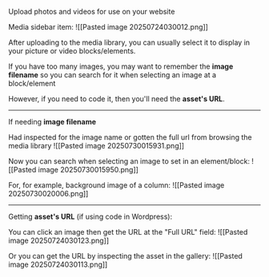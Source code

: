 Upload photos and videos for use on your website

Media sidebar item:
![[Pasted image 20250724030012.png]]

After uploading to the media library, you can usually select it to display in your picture or video blocks/elements.

If you have too many images, you may want to remember the **image filename** so you can search for it when selecting an image at a block/element

However, if you need to code it, then you'll need the **asset's URL**.

---

If needing **image filename**

Had inspected for the image name or gotten the full url from browsing the media library
![[Pasted image 20250730015931.png]]


Now you can search when selecting an image to set in an element/block:
![[Pasted image 20250730015950.png]]

For, for example, background image of a column:
![[Pasted image 20250730020006.png]]

---


Getting **asset's URL** (if using code in Wordpress):

You can click an image then get the URL at the "Full URL" field:
![[Pasted image 20250724030123.png]]

Or you can get the URL by inspecting the asset in the gallery:
![[Pasted image 20250724030113.png]]